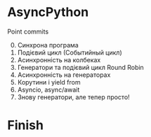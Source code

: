 # AsyncPython

Point commits

0. Синхрона програма
1. Подієвий цикл (Событийный цикл)
2. Асинхронність на колбеках
3. Генератори та подієвий цикл Round Robin
4. Асинхронність на генераторах
5. Корутини і yield from
6. Asyncio, async/await
7. Знову генератори, але тепер просто!

# Finish
